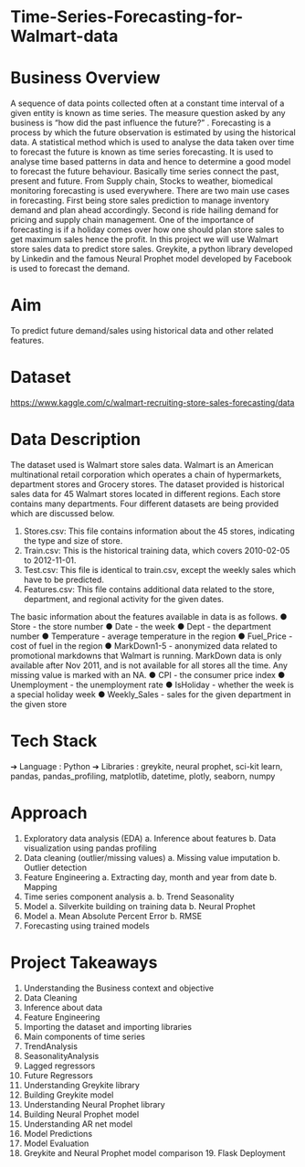# Time-Series-Forecasting-for-Walmart-data

# Business Overview
A sequence of data points collected often at a constant time interval of a given entity is known as time series. The measure question asked by any business is “how did the past influence the future?” . Forecasting is a process by which the future observation is estimated by using the historical data. A statistical method which is used to analyse the data taken over time to forecast the future is known as time series forecasting. It is used to analyse time based patterns in data and hence to determine a good model to forecast the future behaviour. Basically time series connect the past, present and future.
From Supply chain, Stocks to weather, biomedical monitoring forecasting is used everywhere. There are two main use cases in forecasting. First being store sales prediction to manage inventory demand and plan ahead accordingly. Second is ride hailing demand for pricing and supply chain management. One of the importance of forecasting is if a holiday comes over how one should plan store sales to get maximum sales hence the profit. In this project we will use Walmart store sales data to predict store sales. Greykite, a python library developed by Linkedin and the famous Neural Prophet model developed by Facebook is used to forecast the demand.

# Aim
To predict future demand/sales using historical data and other related features.

# Dataset
https://www.kaggle.com/c/walmart-recruiting-store-sales-forecasting/data

# Data Description
The dataset used is Walmart store sales data. Walmart is an American multinational retail corporation which operates a chain of hypermarkets, department stores and Grocery stores. The dataset provided is historical sales data for 45 Walmart stores located in different regions. Each store contains many departments. Four different datasets are being provided which are discussed below.

1. Stores.csv: This file contains information about the 45 stores, indicating the type and size of store.
2. Train.csv: This is the historical training data, which covers 2010-02-05 to 2012-11-01.
3. Test.csv: This file is identical to train.csv, except the weekly sales which have to be predicted.
4. Features.csv: This file contains additional data related to the store, department, and regional activity for the given dates.

The basic information about the features available in data is as follows.
● Store - the store number
● Date - the week
● Dept - the department number
● Temperature - average temperature in the region
● Fuel_Price - cost of fuel in the region
● MarkDown1-5 - anonymized data related to promotional markdowns that Walmart
is running. MarkDown data is only available after Nov 2011, and is not available
for all stores all the time. Any missing value is marked with an NA.
● CPI - the consumer price index
● Unemployment - the unemployment rate
● IsHoliday - whether the week is a special holiday week
● Weekly_Sales - sales for the given department in the given store

# Tech Stack
➔ Language : Python
➔ Libraries : greykite, neural prophet, sci-kit learn, pandas, pandas_profiling,
matplotlib, datetime, plotly, seaborn, numpy

# Approach
1. Exploratory data analysis (EDA)
a. Inference about features
b. Data visualization using pandas profiling
2. Data cleaning (outlier/missing values)
a. Missing value imputation
b. Outlier detection
3. Feature Engineering
a. Extracting day, month and year from date b. Mapping
4. Time series component analysis
a. b.
Trend Seasonality
5. Model
a. Silverkite
building on training data b. Neural Prophet
6. Model
a. Mean Absolute Percent Error
b. RMSE
7. Forecasting using trained models


# Project Takeaways
1. Understanding the Business context and objective
2. Data Cleaning
3. Inference about data
4. Feature Engineering
5. Importing the dataset and importing libraries
6. Main components of time series
7. TrendAnalysis
8. SeasonalityAnalysis
9. Lagged regressors
10. Future Regressors
11. Understanding Greykite library
12. Building Greykite model
13. Understanding Neural Prophet library
14. Building Neural Prophet model
15. Understanding AR net model
16. Model Predictions
17. Model Evaluation
18. Greykite and Neural Prophet model comparison 19. Flask Deployment
